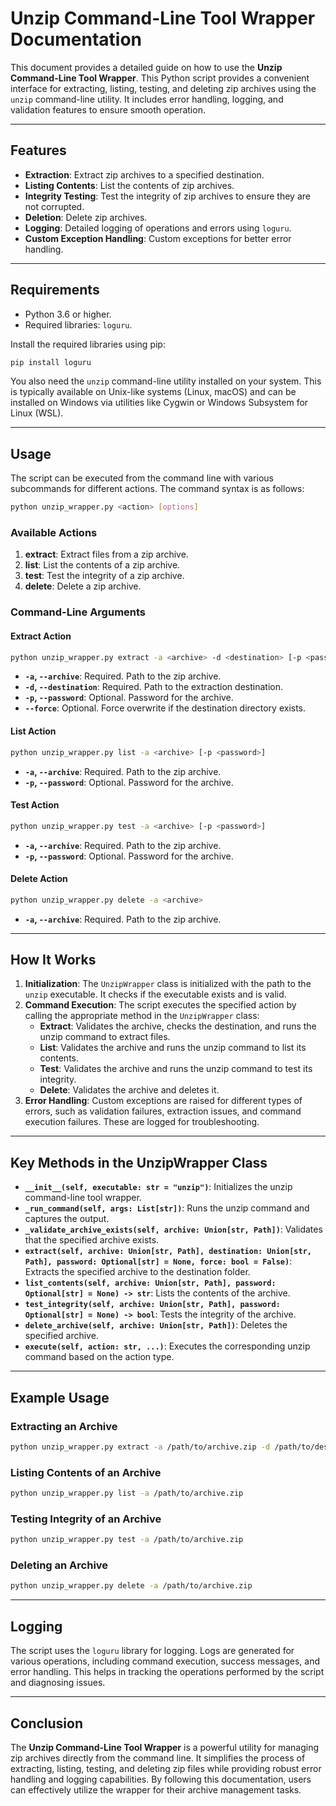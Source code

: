 # Unzip Command-Line Tool Wrapper Documentation

This document provides a detailed guide on how to use the **Unzip Command-Line Tool Wrapper**. This Python script provides a convenient interface for extracting, listing, testing, and deleting zip archives using the `unzip` command-line utility. It includes error handling, logging, and validation features to ensure smooth operation.

---

## Features

- **Extraction**: Extract zip archives to a specified destination.
- **Listing Contents**: List the contents of zip archives.
- **Integrity Testing**: Test the integrity of zip archives to ensure they are not corrupted.
- **Deletion**: Delete zip archives.
- **Logging**: Detailed logging of operations and errors using `loguru`.
- **Custom Exception Handling**: Custom exceptions for better error handling.

---

## Requirements

- Python 3.6 or higher.
- Required libraries: `loguru`.

Install the required libraries using pip:

```bash
pip install loguru
```

You also need the `unzip` command-line utility installed on your system. This is typically available on Unix-like systems (Linux, macOS) and can be installed on Windows via utilities like Cygwin or Windows Subsystem for Linux (WSL).

---

## Usage

The script can be executed from the command line with various subcommands for different actions. The command syntax is as follows:

```bash
python unzip_wrapper.py <action> [options]
```

### Available Actions

1. **extract**: Extract files from a zip archive.
2. **list**: List the contents of a zip archive.
3. **test**: Test the integrity of a zip archive.
4. **delete**: Delete a zip archive.

### Command-Line Arguments

#### Extract Action

```bash
python unzip_wrapper.py extract -a <archive> -d <destination> [-p <password>] [--force]
```

- **`-a`, `--archive`**: Required. Path to the zip archive.
- **`-d`, `--destination`**: Required. Path to the extraction destination.
- **`-p`, `--password`**: Optional. Password for the archive.
- **`--force`**: Optional. Force overwrite if the destination directory exists.

#### List Action

```bash
python unzip_wrapper.py list -a <archive> [-p <password>]
```

- **`-a`, `--archive`**: Required. Path to the zip archive.
- **`-p`, `--password`**: Optional. Password for the archive.

#### Test Action

```bash
python unzip_wrapper.py test -a <archive> [-p <password>]
```

- **`-a`, `--archive`**: Required. Path to the zip archive.
- **`-p`, `--password`**: Optional. Password for the archive.

#### Delete Action

```bash
python unzip_wrapper.py delete -a <archive>
```

- **`-a`, `--archive`**: Required. Path to the zip archive.

---

## How It Works

1. **Initialization**: The `UnzipWrapper` class is initialized with the path to the `unzip` executable. It checks if the executable exists and is valid.
2. **Command Execution**: The script executes the specified action by calling the appropriate method in the `UnzipWrapper` class:
   - **Extract**: Validates the archive, checks the destination, and runs the unzip command to extract files.
   - **List**: Validates the archive and runs the unzip command to list its contents.
   - **Test**: Validates the archive and runs the unzip command to test its integrity.
   - **Delete**: Validates the archive and deletes it.
3. **Error Handling**: Custom exceptions are raised for different types of errors, such as validation failures, extraction issues, and command execution failures. These are logged for troubleshooting.

---

## Key Methods in the UnzipWrapper Class

- **`__init__(self, executable: str = "unzip")`**: Initializes the unzip command-line tool wrapper.
- **`_run_command(self, args: List[str])`**: Runs the unzip command and captures the output.
- **`_validate_archive_exists(self, archive: Union[str, Path])`**: Validates that the specified archive exists.
- **`extract(self, archive: Union[str, Path], destination: Union[str, Path], password: Optional[str] = None, force: bool = False)`**: Extracts the specified archive to the destination folder.
- **`list_contents(self, archive: Union[str, Path], password: Optional[str] = None) -> str`**: Lists the contents of the archive.
- **`test_integrity(self, archive: Union[str, Path], password: Optional[str] = None) -> bool`**: Tests the integrity of the archive.
- **`delete_archive(self, archive: Union[str, Path])`**: Deletes the specified archive.
- **`execute(self, action: str, ...)`**: Executes the corresponding unzip command based on the action type.

---

## Example Usage

### Extracting an Archive

```bash
python unzip_wrapper.py extract -a /path/to/archive.zip -d /path/to/destination --force
```

### Listing Contents of an Archive

```bash
python unzip_wrapper.py list -a /path/to/archive.zip
```

### Testing Integrity of an Archive

```bash
python unzip_wrapper.py test -a /path/to/archive.zip
```

### Deleting an Archive

```bash
python unzip_wrapper.py delete -a /path/to/archive.zip
```

---

## Logging

The script uses the `loguru` library for logging. Logs are generated for various operations, including command execution, success messages, and error handling. This helps in tracking the operations performed by the script and diagnosing issues.

---

## Conclusion

The **Unzip Command-Line Tool Wrapper** is a powerful utility for managing zip archives directly from the command line. It simplifies the process of extracting, listing, testing, and deleting zip files while providing robust error handling and logging capabilities. By following this documentation, users can effectively utilize the wrapper for their archive management tasks.
